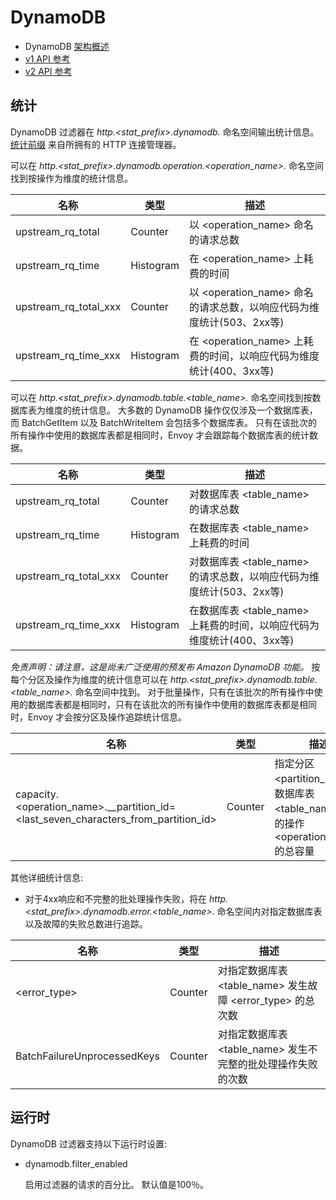 # DynamoDB

- DynamoDB [架构概述](../../intro/arch_overview/dynamo.html#arch-overview-dynamo)
- [v1 API 参考](https://www.envoyproxy.io/docs/envoy/latest/api-v1/http_filters/dynamodb_filter#config-http-filters-dynamo-v1)
- [v2 API 参考](https://www.envoyproxy.io/docs/envoy/latest/api-v2/config/filter/network/http_connection_manager/v2/http_connection_manager.proto#envoy-api-field-config-filter-network-http-connection-manager-v2-httpfilter-name)

## 统计

DynamoDB 过滤器在 *http.<stat_prefix>.dynamodb.* 命名空间输出统计信息。[统计前缀](https://www.envoyproxy.io/docs/envoy/latest/api-v1/network_filters/http_conn_man#config-http-conn-man-stat-prefix) 来自所拥有的 HTTP 连接管理器。

可以在 *http.<stat_prefix>.dynamodb.operation.<operation_name>.* 命名空间找到按操作为维度的统计信息。

| 名称                  | 类型      | 描述                                                  |
| --------------------- | --------- | ------------------------------------------------------------ |
| upstream_rq_total     | Counter   | 以 <operation_name> 命名的请求总数               |
| upstream_rq_time      | Histogram | 在 <operation_name> 上耗费的时间                               |
| upstream_rq_total_xxx | Counter   | 以 <operation_name> 命名的请求总数，以响应代码为维度统计(503、2xx等) |
| upstream_rq_time_xxx  | Histogram | 在 <operation_name> 上耗费的时间，以响应代码为维度统计(400、3xx等) |

可以在 *http.<stat_prefix>.dynamodb.table.<table_name>.* 命名空间找到按数据库表为维度的统计信息。
大多数的 DynamoDB 操作仅仅涉及一个数据库表，而 BatchGetItem 以及 BatchWriteItem 会包括多个数据库表。
只有在该批次的所有操作中使用的数据库表都是相同时，Envoy 才会跟踪每个数据库表的统计数据。

| 名称                  | 类型      | 描述                                                  |
| --------------------- | --------- | ------------------------------------------------------------ |
| upstream_rq_total     | Counter   | 对数据库表 <table_name> 的请求总数               |
| upstream_rq_time      | Histogram | 在数据库表 <table_name> 上耗费的时间                             |
| upstream_rq_total_xxx | Counter   | 对数据库表 <table_name> 的请求总数，以响应代码为维度统计(503、2xx等) |
| upstream_rq_time_xxx  | Histogram | 在数据库表 <table_name> 上耗费的时间，以响应代码为维度统计(400、3xx等) |

*免责声明：请注意，这是尚未广泛使用的预发布 Amazon DynamoDB 功能。* 按每个分区及操作为维度的统计信息可以在 *http.<stat_prefix>.dynamodb.table.<table_name>.* 命名空间中找到。 对于批量操作，只有在该批次的所有操作中使用的数据库表都是相同时，只有在该批次的所有操作中使用的数据库表都是相同时，Envoy 才会按分区及操作追踪统计信息。

| 名称                  | 类型      | 描述                                                  |
| ------------------------------------------------------------ | ------- | ------------------------------------------------------------ |
| capacity.<operation_name>.__partition_id=<last_seven_characters_from_partition_id> | Counter | 指定分区 <partition_id> 上的 数据库表 <table_name> 上的操作 <operation_name> 的总容量   |

其他详细统计信息:

- 对于4xx响应和不完整的批处理操作失败，将在 *http.<stat_prefix>.dynamodb.error.<table_name>.* 命名空间内对指定数据库表以及故障的失败总数进行追踪。

| 名称                  | 类型      | 描述                                                  |
| --------------------------- | ------- | ------------------------------------------------------------ |
| <error_type>                | Counter | 对指定数据库表 <table_name> 发生故障  <error_type> 的总次数 |
| BatchFailureUnprocessedKeys | Counter | 对指定数据库表 <table_name> 发生不完整的批处理操作失败的次数 |

## 运行时

DynamoDB 过滤器支持以下运行时设置:

- dynamodb.filter_enabled

  启用过滤器的请求的百分比。 默认值是100％。
